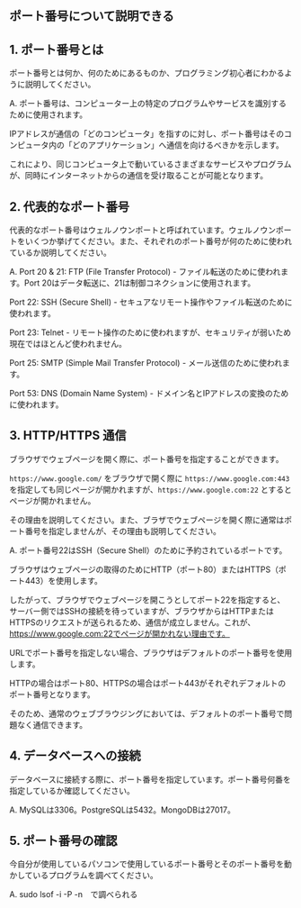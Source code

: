 ## ポート番号について説明できる

## 1. ポート番号とは

ポート番号とは何か、何のためにあるものか、プログラミング初心者にわかるように説明してください。

A. ポート番号は、コンピューター上の特定のプログラムやサービスを識別するために使用されます。

IPアドレスが通信の「どのコンピュータ」を指すのに対し、ポート番号はそのコンピュータ内の「どのアプリケーション」へ通信を向けるべきかを示します。

これにより、同じコンピュータ上で動いているさまざまなサービスやプログラムが、同時にインターネットからの通信を受け取ることが可能となります。

## 2. 代表的なポート番号

代表的なポート番号はウェルノウンポートと呼ばれています。ウェルノウンポートをいくつか挙げてください。また、それぞれのポート番号が何のために使われているか説明してください。

A. Port 20 & 21: FTP (File Transfer Protocol) - ファイル転送のために使われます。Port 20はデータ転送に、21は制御コネクションに使用されます。

Port 22: SSH (Secure Shell) - セキュアなリモート操作やファイル転送のために使われます。

Port 23: Telnet - リモート操作のために使われますが、セキュリティが弱いため現在ではほとんど使われません。

Port 25: SMTP (Simple Mail Transfer Protocol) - メール送信のために使われます。

Port 53: DNS (Domain Name System) - ドメイン名とIPアドレスの変換のために使われます。

## 3. HTTP/HTTPS 通信

ブラウザでウェブページを開く際に、ポート番号を指定することができます。

`https://www.google.com/` をブラウザで開く際に `https://www.google.com:443` を指定しても同じページが開かれますが、`https://www.google.com:22` とするとページが開かれません。

その理由を説明してください。また、ブラザでウェブページを開く際に通常はポート番号を指定しませんが、その理由も説明してください。

A. ポート番号22はSSH（Secure Shell）のために予約されているポートです。

ブラウザはウェブページの取得のためにHTTP（ポート80）またはHTTPS（ポート443）を使用します。

したがって、ブラウザでウェブページを開こうとしてポート22を指定すると、サーバー側ではSSHの接続を待っていますが、ブラウザからはHTTPまたはHTTPSのリクエストが送られるため、通信が成立しません。これが、https://www.google.com:22でページが開かれない理由です。

URLでポート番号を指定しない場合、ブラウザはデフォルトのポート番号を使用します。

HTTPの場合はポート80、HTTPSの場合はポート443がそれぞれデフォルトのポート番号となります。

そのため、通常のウェブブラウジングにおいては、デフォルトのポート番号で問題なく通信できます。

## 4. データベースへの接続

データベースに接続する際に、ポート番号を指定しています。ポート番号何番を指定しているか確認してください。

A. MySQLは3306。PostgreSQLは5432。MongoDBは27017。

## 5. ポート番号の確認

今自分が使用しているパソコンで使用しているポート番号とそのポート番号を動かしているプログラムを調べてください。

A. sudo lsof -i -P -n　で調べられる